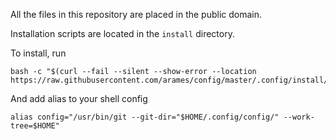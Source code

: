 All the files in this repository are placed in the public domain.

Installation scripts are located in the `install` directory.

To install, run

    bash -c "$(curl --fail --silent --show-error --location https://raw.githubusercontent.com/arames/config/master/.config/install/install.sh)"

And add alias to your shell config

    alias config="/usr/bin/git --git-dir="$HOME/.config/config/" --work-tree=$HOME"
